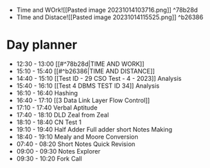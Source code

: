 - Time and WOrk![[Pasted image 20231014103716.png]] ^78b28d
- TIme and Distace![[Pasted image 20231014115525.png]] ^b26386
# Day planner

- 12:30 - 13:00 [[#^78b28d|TIME AND WORK]]
- 15:10 - 15:40 [[#^b26386|TIME AND DISTANCE]]
- 14:40 - 15:10 [[Test ID - 29 CSO Test - 4 - 2023]] Analysis
- 15:40 - 16:10 [[Test 4 DBMS TEST ID 34]] Analysis
- 16:10 - 16:40 Hashing
- 16:40 - 17:10 [[3 Data Link Layer Flow Control]]
- 17:10 - 17:40 Verbal Aptitude
- 17:40 - 18:10 DLD Zeal from Zeal
- 18:10 - 18:40 CN Test 1
- 19:10 - 19:40 Half Adder Full adder short Notes Making
- 18:40 - 19:10 Mealy and Moore Conversion
- 07:40 - 08:20 Short Notes Quick Revision
- 09:00 - 09:30 Notes Explorer
- 09:30 - 10:20 Fork Call
